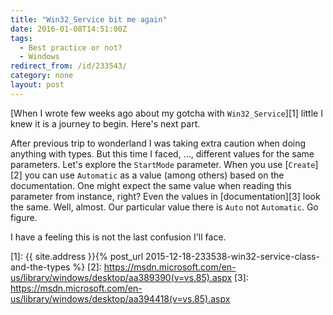 ```yaml
---
title: "Win32_Service bit me again"
date: 2016-01-08T14:51:00Z
tags:
  - Best practice or not?
  - Windows
redirect_from: /id/233543/
category: none
layout: post
---
```

[When I wrote few weeks ago about my gotcha with `Win32_Service`][1] little I knew it is a journey to begin. Here's next part.

<!-- excerpt -->

After previous trip to wonderland I was taking extra caution when doing anything with types. But this time I faced, ..., different values for the same parameters. Let's explore the `StartMode` parameter. When you use [`Create`][2] you can use `Automatic` as a value (among others) based on the documentation. One might expect the same value when reading this parameter from instance, right? Even the values in [documentation][3] look the same. Well, almost. Our particular value there is `Auto` not `Automatic`. Go figure.

I have a feeling this is not the last confusion I'll face.

[1]: {{ site.address }}{% post_url 2015-12-18-233538-win32-service-class-and-the-types %}
[2]: https://msdn.microsoft.com/en-us/library/windows/desktop/aa389390(v=vs.85).aspx
[3]: https://msdn.microsoft.com/en-us/library/windows/desktop/aa394418(v=vs.85).aspx